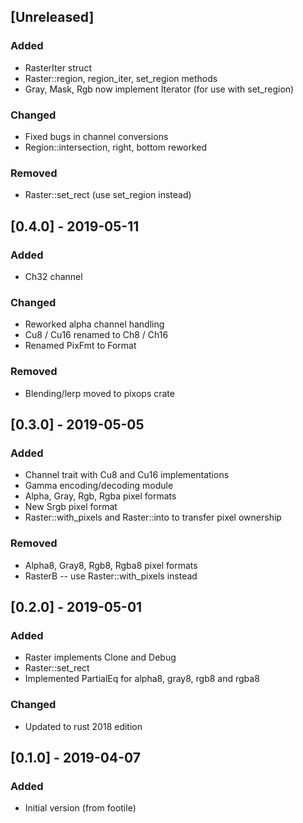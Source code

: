 ## [Unreleased]

### Added
* RasterIter struct
* Raster::region, region_iter, set_region methods
* Gray, Mask, Rgb now implement Iterator (for use with set_region)
### Changed
* Fixed bugs in channel conversions
* Region::intersection, right, bottom reworked
### Removed
* Raster::set_rect (use set_region instead)

## [0.4.0] - 2019-05-11
### Added
* Ch32 channel
### Changed
* Reworked alpha channel handling
* Cu8 / Cu16 renamed to Ch8 / Ch16
* Renamed PixFmt to Format
### Removed
* Blending/lerp moved to pixops crate

## [0.3.0] - 2019-05-05
### Added
* Channel trait with Cu8 and Cu16 implementations
* Gamma encoding/decoding module
* Alpha, Gray, Rgb, Rgba pixel formats
* New Srgb pixel format
* Raster::with_pixels and Raster::into to transfer pixel ownership
### Removed
* Alpha8, Gray8, Rgb8, Rgba8 pixel formats
* RasterB -- use Raster::with_pixels instead

## [0.2.0] - 2019-05-01
### Added
* Raster implements Clone and Debug
* Raster::set_rect
* Implemented PartialEq for alpha8, gray8, rgb8 and rgba8
### Changed
* Updated to rust 2018 edition

## [0.1.0] - 2019-04-07
### Added
* Initial version (from footile)
